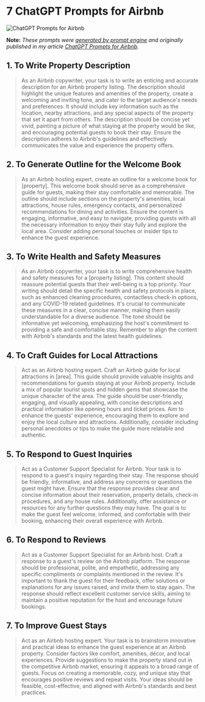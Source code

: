 # 7 ChatGPT Prompts for Airbnb

![ChatGPT Prompts for Airbnb](https://cdn.sanity.io/images/zc1yyogj/production/a85097d2495af5d5fcf5e990f03132dc53a764c9-1200x630.png?w=1200&q=100)

**Note:** *These prompts were [generated by prompt engine](https://www.promptengine.cc) and originally published in my article [ChatGPT Prompts for Airbnb](https://promptadvance.club/blog/chat-gpt-prompts-for-airbnb).*

## 1. To Write Property Description

> As an Airbnb copywriter, your task is to write an enticing and accurate description for an Airbnb property listing. The description should highlight the unique features and amenities of the property, create a welcoming and inviting tone, and cater to the target audience's needs and preferences. It should include key information such as the location, nearby attractions, and any special aspects of the property that set it apart from others. The description should be concise yet vivid, painting a picture of what staying at the property would be like, and encouraging potential guests to book their stay. Ensure the description adheres to Airbnb's guidelines and effectively communicates the value and experience the property offers.

## 2. To Generate Outline for the Welcome Book

> As an Airbnb hosting expert, create an outline for a welcome book for [property]. This welcome book should serve as a comprehensive guide for guests, making their stay comfortable and memorable. The outline should include sections on the property's amenities, local attractions, house rules, emergency contacts, and personalized recommendations for dining and activities. Ensure the content is engaging, informative, and easy to navigate, providing guests with all the necessary information to enjoy their stay fully and explore the local area. Consider adding personal touches or insider tips to enhance the guest experience.

## 3. To Write Health and Safety Measures

> As an Airbnb copywriter, your task is to write comprehensive health and safety measures for a [property listing]. This content should reassure potential guests that their well-being is a top priority. Your writing should detail the specific health and safety protocols in place, such as enhanced cleaning procedures, contactless check-in options, and any COVID-19 related guidelines. It's crucial to communicate these measures in a clear, concise manner, making them easily understandable for a diverse audience. The tone should be informative yet welcoming, emphasizing the host's commitment to providing a safe and comfortable stay. Remember to align the content with Airbnb's standards and the latest health guidelines.

## 4. To Craft Guides for Local Attractions

> Act as an Airbnb hosting expert. Craft an Airbnb guide for local attractions in [area]. This guide should provide valuable insights and recommendations for guests staying at your Airbnb property. Include a mix of popular tourist spots and hidden gems that showcase the unique character of the area. The guide should be user-friendly, engaging, and visually appealing, with concise descriptions and practical information like opening hours and ticket prices. Aim to enhance the guests' experience, encouraging them to explore and enjoy the local culture and attractions. Additionally, consider including personal anecdotes or tips to make the guide more relatable and authentic.

## 5. To Respond to Guest Inquiries

> Act as a Customer Support Specialist for Airbnb. Your task is to respond to a guest's inquiry regarding their stay. The response should be friendly, informative, and address any concerns or questions the guest might have. Ensure that the response provides clear and concise information about their reservation, property details, check-in procedures, and any house rules. Additionally, offer assistance or resources for any further questions they may have. The goal is to make the guest feel welcome, informed, and comfortable with their booking, enhancing their overall experience with Airbnb.

## 6. To Respond to Reviews

> Act as a Customer Support Specialist for an Airbnb host. Craft a response to a guest's review on the Airbnb platform. The response should be professional, polite, and empathetic, addressing any specific compliments or complaints mentioned in the review. It's important to thank the guest for their feedback, offer solutions or explanations for any issues raised, and invite them to stay again. The response should reflect excellent customer service skills, aiming to maintain a positive reputation for the host and encourage future bookings.

## 7. To Improve Guest Stays

> Act as an Airbnb hosting expert. Your task is to brainstorm innovative and practical ideas to enhance the guest experience at an Airbnb property. Consider factors like comfort, amenities, décor, and local experiences. Provide suggestions to make the property stand out in the competitive Airbnb market, ensuring it appeals to a broad range of guests. Focus on creating a memorable, cozy, and unique stay that encourages positive reviews and repeat visits. Your ideas should be feasible, cost-effective, and aligned with Airbnb's standards and best practices.